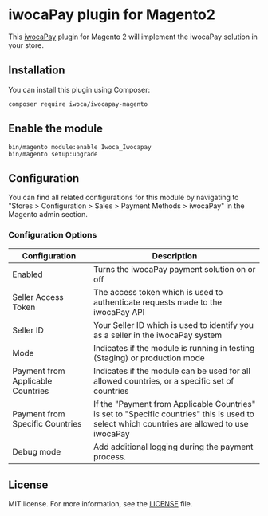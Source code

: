 # iwocaPay plugin for Magento2
This [iwocaPay](https://www.iwoca.co.uk/iwocapay-sellers/) plugin for Magento 2 will implement the iwocaPay solution in your store.

## Installation
You can install this plugin using Composer:
```shell
composer require iwoca/iwocapay-magento
```

## Enable the module
```shell
bin/magento module:enable Iwoca_Iwocapay
bin/magento setup:upgrade
```

## Configuration
You can find all related configurations for this module by navigating to "Stores > Configuration > Sales > Payment Methods > iwocaPay" in the Magento admin section.

### Configuration Options
| Configuration                     | Description                                                                                                                                  |
|-----------------------------------|----------------------------------------------------------------------------------------------------------------------------------------------|
| Enabled                           | Turns the iwocaPay payment solution on or off                                                                                                |
| Seller Access Token               | The access token which is used to authenticate requests made to the iwocaPay API                                                             |
| Seller ID                         | Your Seller ID which is used to identify you as a seller in the iwocaPay system                                                              |
| Mode                              | Indicates if the module is running in testing (Staging) or production mode                                                                   |
| Payment from Applicable Countries | Indicates if the module can be used for all allowed countries, or a specific set of countries                                                |
| Payment from Specific Countries   | If the "Payment from Applicable Countries" is set to "Specific countries" this is used to select which countries are allowed to use iwocaPay |
| Debug mode                        | Add additional logging during the payment process.                                                                                           |

## License
MIT license. For more information, see the [LICENSE](LICENSE.txt) file.
